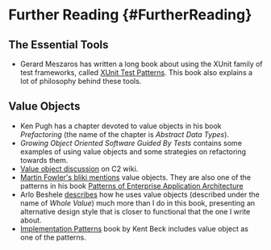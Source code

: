 # Further Reading {#FurtherReading}

## The Essential Tools

  - Gerard Meszaros has written a long book about using the XUnit family of test frameworks, called [XUnit Test Patterns](http://xunitpatterns.com/). This book also explains a lot of philosophy behind these tools. 
 
## Value Objects 

  - Ken Pugh has a chapter devoted to value objects in his book *Prefactoring* (the name of the chapter is *Abstract Data Types*).
  - *Growing Object Oriented Software Guided By Tests* contains some examples of using value objects and some strategies on refactoring towards them.
  - [Value object discussion](http://c2.com/cgi/wiki?ValueObject) on C2 wiki.
  - [Martin Fowler's bliki mentions](http://martinfowler.com/bliki/ValueObject.html) value objects. They are also one of the patterns in his book [Patterns of Enterprise Application Architecture](http://martinfowler.com/books/eaa.html)
  - Arlo Beshele [describes](http://arlobelshee.com/the-no-mocks-book/) how he uses value objects (described under the name of *Whole Value*) much more than I do in this book, presenting an alternative design style that is closer to functional that the one I write about.
  - [Implementation Patterns](http://www.isbnsearch.org/isbn/0321413091) book by Kent Beck includes value object as one of the patterns.   
  